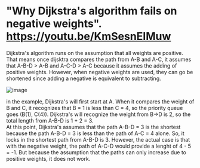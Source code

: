 # "Why Dijkstra's algorithm fails on negative weights". https://youtu.be/KmSesnEIMuw

Dijkstra's algorithm runs on the assumption that all weights are positive. That means once dijsktra compares the path from A-B and A-C, it assumes that A-B-D > A-B and A-C-D > A-C  because it assumes the adding of positive weights. However, when negative weights are used, they can go be shortened since adding a negative is equivalent to subtracting. 

![image](https://github.com/user-attachments/assets/f4bbe8fe-8ad6-4f5f-a00d-80b003b2d79a)

in the example, Dijkstra's will first start at A. When it compares the weight of B and C, it recognizes that B = 1 is less than C = 4, so the priority queue goes (B(1), C(4)).  Dijkstra's will recognize the weight from B->D is 2, so the total length from A-B-D is 1 + 2 = 3.   
At this point, Dijkstra's assumes that the path A-B-D = 3 is the shortest because the path A-B-D = 3 is less than the path of 
A-C = 4 alone. So, it locks in the shortest path from A-B-D is 3. However, the actual case is that with the negative weight, the path of A-C-D would provide a lenght of 4 - 5 = -1. But because the assumption that the paths can only increase due to positive weights, it does not work. 
